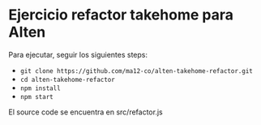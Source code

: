 <!-- @format -->

# Ejercicio refactor takehome para Alten

Para ejecutar, seguir los siguientes steps:

- `git clone https://github.com/ma12-co/alten-takehome-refactor.git`
- `cd alten-takehome-refactor`
- `npm install`
- `npm start`

El source code se encuentra en src/refactor.js
